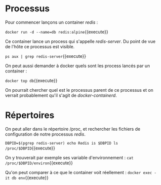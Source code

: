 # Processus

Pour commencer lançons un container _redis_ :

`docker run -d --name=db redis:alpine`{{execute}}

Ce container lance un process qui s'appelle _redis-server_. Du point de vue de l'hôte ce processus est visible.

`ps aux | grep redis-server`{{execute}}

On peut aussi demander à docker quels sont les process lancés par un container : 

`docker top db`{{execute}}

On pourrait chercher quel est le processus parent de ce processus et on verrait probablement qu'il s'agit de _docker-containerd_.

# Répertoires

On peut aller dans le répertoire /proc, et rechercher les fichiers de configuration de notre processus _redis_.

`DBPID=$(pgrep redis-server)
echo Redis is $DBPID
ls /proc/$DBPID`{{execute}}

On y trouverait par exemple ses variable d'environnement :
`cat /proc/$DBPID/environ`{{execute}}

Qu'on peut comparer à ce que le container voit réellement :
`docker exec -it db env`{{execute}}

